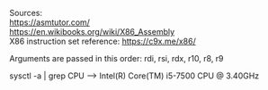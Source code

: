 Sources:  
https://asmtutor.com/  
https://en.wikibooks.org/wiki/X86_Assembly  
X86 instruction set reference: https://c9x.me/x86/

Arguments are passed in this order: rdi, rsi, rdx, r10, r8, r9

sysctl -a | grep CPU --> Intel(R) Core(TM) i5-7500 CPU @ 3.40GHz
